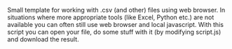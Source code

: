 Small template for working with .csv (and other) files using web browser. In situations where more appropriate tools (like Excel, Python etc.) are not available you can often still use web browser and local javascript. With this script you can open your file, do some stuff with it (by modifying script.js) and download the result.
